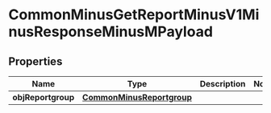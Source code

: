 
# CommonMinusGetReportMinusV1MinusResponseMinusMPayload

## Properties
Name | Type | Description | Notes
------------ | ------------- | ------------- | -------------
**objReportgroup** | [**CommonMinusReportgroup**](CommonMinusReportgroup.md) |  | 



